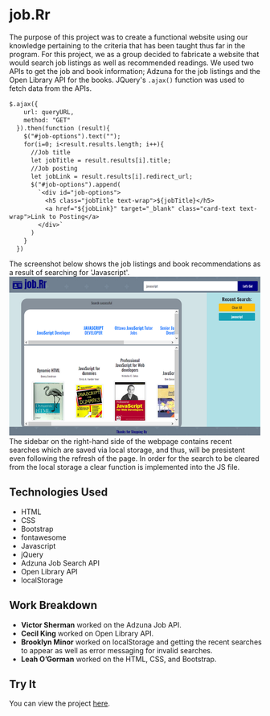 

# job.Rr
The purpose of this project was to create a functional website using our knowledge pertaining to the criteria that has been taught thus far in the program. For this project, we as a group decided to fabricate a website that would search job listings as well as recommended readings. We used two APIs to get the job and book information; Adzuna for the job listings and the Open Library API for the books. JQuery's `.ajax()` function was used to fetch data from the APIs.

```
$.ajax({
    url: queryURL,
    method: "GET"
  }).then(function (result){
    $("#job-options").text("");
    for(i=0; i<result.results.length; i++){
      //Job title
      let jobTitle = result.results[i].title;
      //Job posting
      let jobLink = result.results[i].redirect_url;
      $("#job-options").append(
        `<div id="job-options">
          <h5 class="jobTitle text-wrap">${jobTitle}</h5>
          <a href="${jobLink}" target="_blank" class="card-text text-wrap">Link to Posting</a>
        </div>`
      )
    }
  })
 ``` 
The screenshot below shows the job listings and book recommendations as a result of searching for 'Javascript'. 
![job.Rr screenshot](assets/jobRr_small.png)
The sidebar on the right-hand side of the webpage contains recent searches which are saved via local storage, and thus, will be presistent even following the refresh of the page. In order for the search to be cleared from the local storage a clear function is implemented into the JS file. 

## Technologies Used
* HTML
* CSS
* Bootstrap
* fontawesome 
* Javascript
* jQuery 
* Adzuna Job Search API 
* Open Library API
* localStorage

## Work Breakdown
* **Victor Sherman** worked on the Adzuna Job API. 
* **Cecil King** worked on Open Library API.
* **Brooklyn Minor** worked on localStorage and getting the recent searches to appear as well as error messaging for invalid searches. 
* **Leah O’Gorman** worked on the HTML, CSS, and Bootstrap.

## Try It
You can view the project [here](https://vicscherman.github.io/project1/).  
